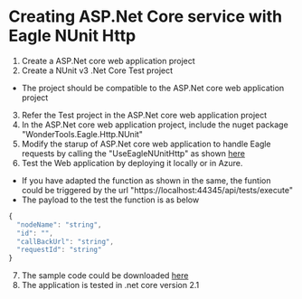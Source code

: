 # Creating ASP.Net Core service with Eagle NUnit Http

1. Create a ASP.Net core web application project
2. Create a NUnit v3 .Net Core Test project
 * The project should be compatible to the ASP.Net core web application project
3. Refer the Test project in the ASP.Net core web application project
4. In the ASP.Net core web application project, include the nuget package "WonderTools.Eagle.Http.NUnit"
5. Modify the starup of ASP.Net core web application to handle Eagle requests by calling the "UseEagleNUnitHttp" as shown [here](https://raw.githubusercontent.com/WonderTools/Eagle.Documentation/master/Samples/S001-asp.net-core-azure-functions/code/EagleAzureFunctionNunitHttp/EagleAzureFunctionNunitHttp/Function1.cs)
6. Test the Web application by deploying it locally or in Azure.
* If you have adapted the function as shown in the same, the funtion could be triggered by the url "https://localhost:44345/api/tests/execute"
* The payload to the test the function is as below
```javascript
{
  "nodeName": "string",
  "id": "",
  "callBackUrl": "string",
  "requestId": "string"
}
```
7. The sample code could be downloaded [here](https://github.com/WonderTools/Eagle.Documentation/raw/master/Samples/S001-asp.net-core-azure-functions/code/EagleAzureFunctionNunitHttp.zip)
8. The application is tested in .net core version 2.1
